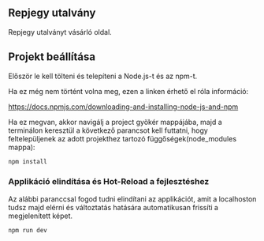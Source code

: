 ## Repjegy utalvány

Repjegy utalványt vásárló oldal.

## Projekt beállítása

Először le kell tölteni és telepíteni a Node.js-t és az npm-t.

Ha ez még nem történt volna meg, ezen a linken érhető el róla információ:

https://docs.npmjs.com/downloading-and-installing-node-js-and-npm

Ha ez megvan, akkor navigálj a project gyökér mappájába, majd a terminálon keresztül a következő parancsot kell futtatni, hogy feltelepüljenek az adott projekthez tartozó függőségek(node_modules mappa):

```sh
npm install
```

### Applikáció elindítása és Hot-Reload a fejlesztéshez

Az alábbi paranccsal fogod tudni elindítani az applikációt, amit a localhoston tudsz majd elérni és változtatás hatására automatikusan frissíti a megjelenített képet.

```sh
npm run dev
```
